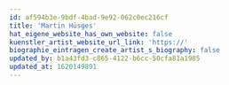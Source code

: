 ```yaml
---
id: af594b3e-9bdf-4bad-9e92-062c0ec216cf
title: 'Martin Hüsges'
hat_eigene_website_has_own_website: false
kuenstler_artist_website_url_link: 'https://'
biographie_eintragen_create_artist_s_biography: false
updated_by: b1a43fd3-c865-4122-b6cc-50cfa81a1985
updated_at: 1620149891
---
```

